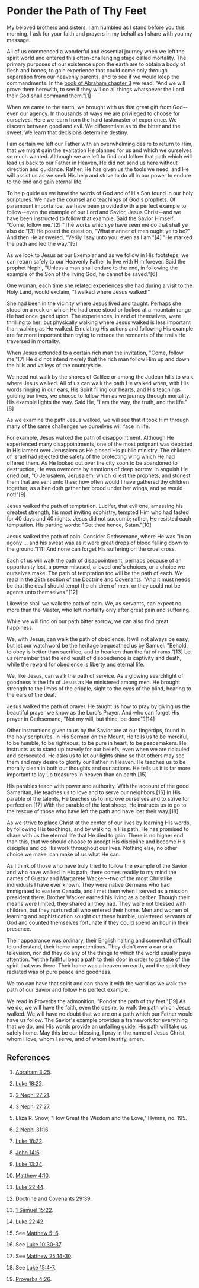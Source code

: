 # Ponder the Path of Thy Feet

My beloved brothers and sisters, I am humbled as I stand before you this
morning. I ask for your faith and prayers in my behalf as I share with you my
message.

All of us commenced a wonderful and essential journey when we left the spirit
world and entered this often-challenging stage called mortality. The primary
purposes of our existence upon the earth are to obtain a body of flesh and
bones, to gain experience that could come only through separation from our
heavenly parents, and to see if we would keep the commandments. In the [book
of Abraham chapter 3](https://www.lds.org/scriptures/pgp/abr/3.25?lang=eng#24)
we read: "And we will prove them herewith, to see if they will do all things
whatsoever the Lord their God shall command them."[1]

When we came to the earth, we brought with us that great gift from God--even
our agency. In thousands of ways we are privileged to choose for ourselves.
Here we learn from the hard taskmaster of experience. We discern between good
and evil. We differentiate as to the bitter and the sweet. We learn that
decisions determine destiny.

I am certain we left our Father with an overwhelming desire to return to Him,
that we might gain the exaltation He planned for us and which we ourselves so
much wanted. Although we are left to find and follow that path which will lead
us back to our Father in Heaven, He did not send us here without direction and
guidance. Rather, He has given us the tools we need, and He will assist us as
we seek His help and strive to do all in our power to endure to the end and
gain eternal life.

To help guide us we have the words of God and of His Son found in our holy
scriptures. We have the counsel and teachings of God's prophets. Of paramount
importance, we have been provided with a perfect example to follow--even the
example of our Lord and Savior, Jesus Christ--and we have been instructed to
follow that example. Said the Savior Himself: "Come, follow me."[2] "The works
which ye have seen me do that shall ye also do."[3] He posed the question,
"What manner of men ought ye to be?" And then He answered, "Verily I say unto
you, even as I am."[4] "He marked the path and led the way."[5]

As we look to Jesus as our Exemplar and as we follow in His footsteps, we can
return safely to our Heavenly Father to live with Him forever. Said the
prophet Nephi, "Unless a man shall endure to the end, in following the example
of the Son of the living God, he cannot be saved."[6]

One woman, each time she related experiences she had during a visit to the
Holy Land, would exclaim, "I walked where Jesus walked!"

She had been in the vicinity where Jesus lived and taught. Perhaps she stood
on a rock on which He had once stood or looked at a mountain range He had once
gazed upon. The experiences, in and of themselves, were thrilling to her; but
physically walking where Jesus walked is less important than walking as He
walked. Emulating His actions and following His example are far more important
than trying to retrace the remnants of the trails He traversed in mortality.

When Jesus extended to a certain rich man the invitation, "Come, follow
me,"[7] He did not intend merely that the rich man follow Him up and down the
hills and valleys of the countryside.

We need not walk by the shores of Galilee or among the Judean hills to walk
where Jesus walked. All of us can walk the path He walked when, with His words
ringing in our ears, His Spirit filling our hearts, and His teachings guiding
our lives, we choose to follow Him as we journey through mortality. His
example lights the way. Said He, "I am the way, the truth, and the life."[8]

As we examine the path Jesus walked, we will see that it took Him through many
of the same challenges we ourselves will face in life.

For example, Jesus walked the path of disappointment. Although He experienced
many disappointments, one of the most poignant was depicted in His lament over
Jerusalem as He closed His public ministry. The children of Israel had
rejected the safety of the protecting wing which He had offered them. As He
looked out over the city soon to be abandoned to destruction, He was overcome
by emotions of deep sorrow. In anguish He cried out, "O Jerusalem, Jerusalem,
which killest the prophets, and stonest them that are sent unto thee; how
often would I have gathered thy children together, as a hen doth gather her
brood under her wings, and ye would not!"[9]

Jesus walked the path of temptation. Lucifer, that evil one, amassing his
greatest strength, his most inviting sophistry, tempted Him who had fasted for
40 days and 40 nights. Jesus did not succumb; rather, He resisted each
temptation. His parting words: "Get thee hence, Satan."[10]

Jesus walked the path of pain. Consider Gethsemane, where He was "in an agony
... and his sweat was as it were great drops of blood falling down to the
ground."[11] And none can forget His suffering on the cruel cross.

Each of us will walk the path of disappointment, perhaps because of an
opportunity lost, a power misused, a loved one's choices, or a choice we
ourselves make. The path of temptation too will be the path of each. We read
in the [29th section of the Doctrine and
Covenants](https://www.lds.org/scriptures/dc-testament/dc/29.39?lang=eng#38):
"And it must needs be that the devil should tempt the children of men, or they
could not be agents unto themselves."[12]

Likewise shall we walk the path of pain. We, as servants, can expect no more
than the Master, who left mortality only after great pain and suffering.

While we will find on our path bitter sorrow, we can also find great
happiness.

We, with Jesus, can walk the path of obedience. It will not always be easy,
but let our watchword be the heritage bequeathed us by Samuel: "Behold, to
obey is better than sacrifice, and to hearken than the fat of rams."[13] Let
us remember that the end result of disobedience is captivity and death, while
the reward for obedience is liberty and eternal life.

We, like Jesus, can walk the path of service. As a glowing searchlight of
goodness is the life of Jesus as He ministered among men. He brought strength
to the limbs of the cripple, sight to the eyes of the blind, hearing to the
ears of the deaf.

Jesus walked the path of prayer. He taught us how to pray by giving us the
beautiful prayer we know as the Lord's Prayer. And who can forget His prayer
in Gethsemane, "Not my will, but thine, be done"?[14]

Other instructions given to us by the Savior are at our fingertips, found in
the holy scriptures. In His Sermon on the Mount, He tells us to be merciful,
to be humble, to be righteous, to be pure in heart, to be peacemakers. He
instructs us to stand up bravely for our beliefs, even when we are ridiculed
and persecuted. He asks us to let our lights shine so that others may see them
and may desire to glorify our Father in Heaven. He teaches us to be morally
clean in both our thoughts and our actions. He tells us it is far more
important to lay up treasures in heaven than on earth.[15]

His parables teach with power and authority. With the account of the good
Samaritan, He teaches us to love and to serve our neighbors.[16] In His
parable of the talents, He teaches us to improve ourselves and to strive for
perfection.[17] With the parable of the lost sheep, He instructs us to go to
the rescue of those who have left the path and have lost their way.[18]

As we strive to place Christ at the center of our lives by learning His words,
by following His teachings, and by walking in His path, He has promised to
share with us the eternal life that He died to gain. There is no higher end
than this, that we should choose to accept His discipline and become His
disciples and do His work throughout our lives. Nothing else, no other choice
we make, can make of us what He can.

As I think of those who have truly tried to follow the example of the Savior
and who have walked in His path, there comes readily to my mind the names of
Gustav and Margarete Wacker--two of the most Christlike individuals I have
ever known. They were native Germans who had immigrated to eastern Canada, and
I met them when I served as a mission president there. Brother Wacker earned
his living as a barber. Though their means were limited, they shared all they
had. They were not blessed with children, but they nurtured all who entered
their home. Men and women of learning and sophistication sought out these
humble, unlettered servants of God and counted themselves fortunate if they
could spend an hour in their presence.

Their appearance was ordinary, their English halting and somewhat difficult to
understand, their home unpretentious. They didn't own a car or a television,
nor did they do any of the things to which the world usually pays attention.
Yet the faithful beat a path to their door in order to partake of the spirit
that was there. Their home was a heaven on earth, and the spirit they radiated
was of pure peace and goodness.

We too can have that spirit and can share it with the world as we walk the
path of our Savior and follow His perfect example.

We read in Proverbs the admonition, "Ponder the path of thy feet."[19] As we
do, we will have the faith, even the desire, to walk the path which Jesus
walked. We will have no doubt that we are on a path which our Father would
have us follow. The Savior's example provides a framework for everything that
we do, and His words provide an unfailing guide. His path will take us safely
home. May this be our blessing, I pray in the name of Jesus Christ, whom I
love, whom I serve, and of whom I testify, amen.

## References

  1. [Abraham 3:25](https://www.lds.org/scriptures/pgp/abr/3.25?lang=eng#24).

  2. [Luke 18:22](https://www.lds.org/scriptures/nt/luke/18.22?lang=eng#21).

  3. [3 Nephi 27:21](https://www.lds.org/scriptures/bofm/3-ne/27.21?lang=eng#20).

  4. [3 Nephi 27:27](https://www.lds.org/scriptures/bofm/3-ne/27.27?lang=eng#26).

  5. Eliza R. Snow, "How Great the Wisdom and the Love," Hymns, no. 195.

  6. [2 Nephi 31:16](https://www.lds.org/scriptures/bofm/2-ne/31.16?lang=eng#15).

  7. [Luke 18:22](https://www.lds.org/scriptures/nt/luke/18.22?lang=eng#21).

  8. [John 14:6](https://www.lds.org/scriptures/nt/john/14.6?lang=eng#5).

  9. [Luke 13:34](https://www.lds.org/scriptures/nt/luke/13.34?lang=eng#33).

  10. [Matthew 4:10](https://www.lds.org/scriptures/nt/matt/4.10?lang=eng#9).

  11. [Luke 22:44](https://www.lds.org/scriptures/nt/luke/22.44?lang=eng#43).

  12. [Doctrine and Covenants 29:39](https://www.lds.org/scriptures/dc-testament/dc/29.39?lang=eng#38).

  13. [1 Samuel 15:22](https://www.lds.org/scriptures/ot/1-sam/15.22?lang=eng#21).

  14. [Luke 22:42](https://www.lds.org/scriptures/nt/luke/22.42?lang=eng#41).

  15. See [Matthew 5; 6](https://www.lds.org/scriptures/nt/matt/5%2C6?lang=eng).

  16. See [Luke 10:30-37](https://www.lds.org/scriptures/nt/luke/10.30-37?lang=eng#29).

  17. See [Matthew 25:14-30](https://www.lds.org/scriptures/nt/matt/25.14-30?lang=eng#13).

  18. See [Luke 15:4-7](https://www.lds.org/scriptures/nt/luke/15.4-7?lang=eng#3).

  19. [Proverbs 4:26](https://www.lds.org/scriptures/ot/prov/4.26?lang=eng#25).


